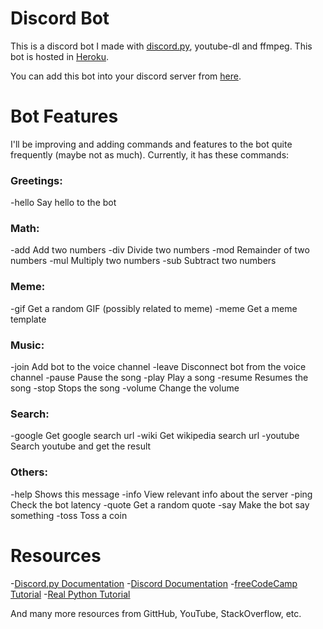 # Discord Bot

This is a discord bot I made with [discord.py](https://discordpy.readthedocs.io), youtube-dl and ffmpeg. This bot is hosted in [Heroku](https://www.heroku.com).

You can add this bot into your discord server from [here](https://discord.com/api/oauth2/authorize?client_id=839384987291746304&permissions=3191861185&scope=bot).

# Bot Features

I'll be improving and adding commands and features to the bot quite frequently (maybe not as much).
Currently,  it has these commands:

### Greetings:
  -hello   Say hello to the bot
  
### Math:
  -add     Add two numbers
  -div     Divide two numbers
  -mod     Remainder of two numbers
  -mul     Multiply two numbers
  -sub     Subtract two numbers
  
### Meme:
  -gif     Get a random GIF (possibly related to meme)
  -meme    Get a meme template
  
### Music:
  -join    Add bot to the voice channel
  -leave   Disconnect bot from the voice channel
  -pause   Pause the song
  -play    Play a song
  -resume  Resumes the song
  -stop    Stops the song
  -volume  Change the volume
  
### Search:
  -google  Get google search url
  -wiki    Get wikipedia search url
  -youtube Search youtube and get the result
  
### Others:
  -help    Shows this message
  -info    View relevant info about the server
  -ping    Check the bot latency
  -quote   Get a random quote
  -say     Make the bot say something
  -toss    Toss a coin
  
# Resources

-[Discord.py Documentation](https://discordpy.readthedocs.io/)
-[Discord Documentation](https://discord.com/developers/docs/intro)
-[freeCodeCamp Tutorial](https://www.freecodecamp.org/news/create-a-discord-bot-with-python)
-[Real Python Tutorial](https://realpython.com/how-to-make-a-discord-bot-python)

And many more resources from GittHub, YouTube, StackOverflow, etc.
  

